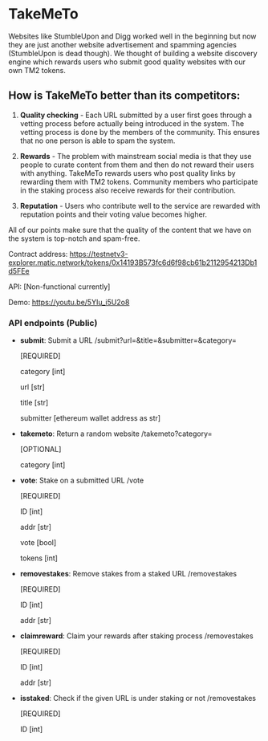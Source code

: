 # TakeMeTo

Websites like StumbleUpon and Digg worked well in the beginning but now they are just another website advertisement and spamming agencies (StumbleUpon is dead though). We thought of building a website discovery engine which rewards users who submit good quality websites with our own TM2 tokens. 

## How is TakeMeTo better than its competitors:

1. **Quality checking** - Each URL submitted by a user first goes through a vetting process before actually being introduced in the system. The vetting process is done by the members of the community. This ensures that no one person is able to spam the system. 

2. **Rewards** - The problem with mainstream social media is that they use people to curate content from them and then do not reward their users with anything. TakeMeTo rewards users who post quality links by rewarding them with TM2 tokens. Community members who participate in the staking process also receive rewards for their contribution.

3. **Reputation** - Users who contribute well to the service are rewarded with reputation points and their voting value becomes higher.

All of our points make sure that the quality of the content that we have on the system is top-notch and spam-free.

Contract address: https://testnetv3-explorer.matic.network/tokens/0x14193B573fc6d6f98cb61b2112954213Db1d5FEe

API: [Non-functional currently]

Demo: https://youtu.be/5YIu_i5U2o8

### API endpoints (Public)

- **submit**: Submit a URL
    /submit?url=&title=&submitter=&category=
    
    [REQUIRED]
    
    category [int]
    
    url [str]
    
    title [str]
    
    submitter [ethereum wallet address as str]
    
    
- **takemeto**: Return a random website
    /takemeto?category=
    
    [OPTIONAL]
    
    category [int]

- **vote**: Stake on a submitted URL
    /vote
    
    [REQUIRED]
    
    ID [int]
    
    addr [str]
    
    vote [bool]
    
    tokens [int]

- **removestakes**: Remove stakes from a staked URL
    /removestakes
    
    [REQUIRED]
    
    ID [int]
    
    addr [str]
    
- **claimreward**: Claim your rewards after staking process
    /removestakes
    
    [REQUIRED]
    
    ID [int]
    
    addr [str]

- **isstaked**: Check if the given URL is under staking or not
    /removestakes
    
    [REQUIRED]
    
    ID [int]
    
